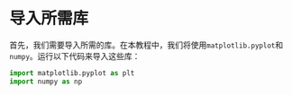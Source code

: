 # 导入所需库

首先，我们需要导入所需的库。在本教程中，我们将使用`matplotlib.pyplot`和`numpy`。运行以下代码来导入这些库：

```python
import matplotlib.pyplot as plt
import numpy as np
```
